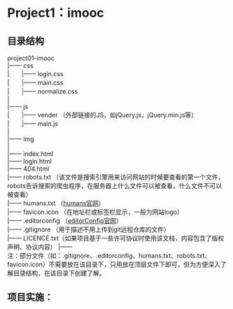 Project1：imooc
===============

## 目录结构
 project01-imooc <br>
  |—— css <br>
  |　　|—— login.css <br>
  |　　|—— main.css <br>
  |　　|—— normalize.css <br>
  | <br>
  |—— js <br>
  |　　|—— vender （外部链接的JS，如jQuery.js，jQuery.min.js等） <br>
  |　　|—— main.js <br>
  | <br>
  |—— img <br>
  | <br>
  |—— index.html <br>
  |—— login.html <br>
  |—— 404.html <br>
  |—— robots.txt （该文件是搜索引擎用来访问网站的时候要查看的第一个文件，robots告诉搜索的爬虫程序，在服务器上什么文件可以被查看，什么文件不可以被查看） <br>
  |—— humans.txt （[humans官网](http://humanstxt.org/)） <br>
  |—— favicon.icon （在地址栏或标签栏显示，一般为网站logo） <br>
  |—— .editorconfig （[editorConfig官网](http://editorconfig.org/)） <br>
  |—— .gitignore （用于描述不用上传到git远程仓库的文件）<br>
  |—— LICENCE.txt（如果项目基于一些许可协议时使用该文档，内容包含了版权声明、协议内容）
  |—— <br>
注：部分文件（如：.gitignore、.editorconfig、humans.txt、robots.txt、favicon.icon）不需要放在该目录下，只用放在顶层文件下即可，但为方便深入了解目录结构，在该目录下创建了解。

## 项目实施：